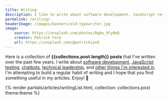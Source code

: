 ```yaml
---
title: Writing
description: I like to write about software development, JavaScript testing, chatbots, technical leadership, and other things I'm interested in.
permalink: /writing/
headerImage: /images/banners/old-typewriter.jpg
image:
    source: https://unsplash.com/photos/0gkw_9fy0eQ
    creator: Patrick Fore
    url: https://unsplash.com/@patrickian4
---
```


Here is a collection of **{{collections.post.length}} posts** that I've written over the past few years. I write about [software development](/topics/development/), [JavaScript testing](/javascript-testing/), [chatbots](/bots/), [technical leadership](/topics/leadership/), and [other things I'm interested in](/topics/). I'm attempting to build a regular habit of writing and I hope that you find something useful in my articles. Enjoy! :clap:

{% render partials/articles/writingList.html, collection: collections.post theme:theme %}
